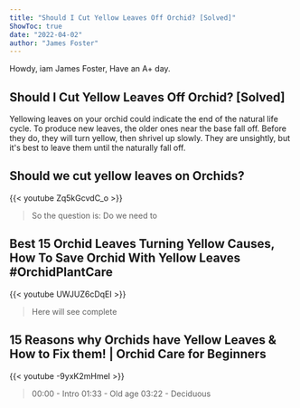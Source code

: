 ```yaml
---
title: "Should I Cut Yellow Leaves Off Orchid? [Solved]"
ShowToc: true 
date: "2022-04-02"
author: "James Foster" 
---
```


Howdy, iam James Foster, Have an A+ day.
## Should I Cut Yellow Leaves Off Orchid? [Solved]
Yellowing leaves on your orchid could indicate the end of the natural life cycle. To produce new leaves, the older ones near the base fall off. Before they do, they will turn yellow, then shrivel up slowly. They are unsightly, but it's best to leave them until the naturally fall off.

## Should we cut yellow leaves on Orchids?
{{< youtube Zq5kGcvdC_o >}}
>So the question is: Do we need to 

## Best 15 Orchid Leaves Turning Yellow Causes, How To Save Orchid With Yellow Leaves #OrchidPlantCare
{{< youtube UWJUZ6cDqEI >}}
>Here will see complete 

## 15 Reasons why Orchids have Yellow Leaves & How to Fix them! | Orchid Care for Beginners
{{< youtube -9yxK2mHmeI >}}
>00:00 - Intro 01:33 - Old age 03:22 - Deciduous 

